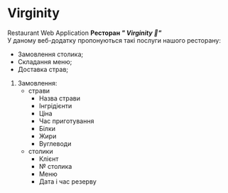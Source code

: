 # Virginity
Restaurant Web Application
 **Ресторан _" Virginity :cherry_blossom:"_**    
 У даному веб-додатку пропонуються такі послуги нашого ресторану:
 - Замовлення столика;
 - Складання меню;
 - Доставка страв;
 
 1. Замовлення:
    - страви
      - Назва страви
      - Інгрідієнти
      - Ціна
      - Час приготування
      - Білки
      - Жири
      - Вуглеводи
    - столики
      - Клієнт
      - № столика
      - Меню
      - Дата і час резерву
